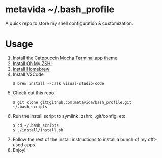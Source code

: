 # metavida ~/.bash_profile

A quick repo to store my shell configuration & customization.

# Usage

1. [Install the Catppuccin Mocha Terminal.app theme](https://github.com/catppuccin/Terminal.app)
1. [Install Oh My ZSH!](https://ohmyz.sh/#install)
1. [Install Homebrew](https://brew.sh/)
1. Install VSCode
    ```
    $ brew install --cask visual-studio-code
    ```
1. Check out this repo.
    ```
    $ git clone git@github.com:metavida/bash_profile.git ~/.bash_scripts
    ```
1. Run the install script to symlink .zshrc, .git/config, etc.
    ```
    $ cd ~/.bash_scripts
    $ ./install/install.sh
    ```
1. Follow the rest of the install instructions to install a bunch of my offt-used apps.
1. Enjoy!

